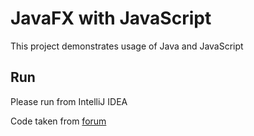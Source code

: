 # JavaFX with JavaScript

This project demonstrates usage of Java and JavaScript

## Run

Please run from IntelliJ IDEA

Code taken from [forum](http://java-buddy.blogspot.com/2012/03/execute-javascript-in-webview-from-java.html)